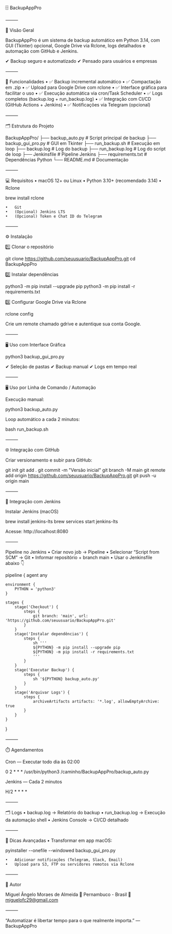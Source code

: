 🗄️ BackupAppPro


⸻

🚀 Visão Geral

BackupAppPro é um sistema de backup automático em Python 3.14, com GUI (Tkinter) opcional, Google Drive via Rclone, logs detalhados e automação com GitHub e Jenkins.

✔ Backup seguro e automatizado
✔ Pensado para usuários e empresas

⸻

🧩 Funcionalidades
	•	✅ Backup incremental automático
	•	✅ Compactação em .zip
	•	✅ Upload para Google Drive com rclone
	•	✅ Interface gráfica para facilitar o uso
	•	✅ Execução automática via cron/Task Scheduler
	•	✅ Logs completos (backup.log + run_backup.log)
	•	✅ Integração com CI/CD (GitHub Actions + Jenkins)
	•	✅ Notificações via Telegram (opcional)

⸻

🗂️ Estrutura do Projeto

BackupAppPro/
├── backup_auto.py          # Script principal de backup
├── backup_gui_pro.py       # GUI em Tkinter
├── run_backup.sh           # Execução em loop
├── backup.log              # Log do backup
├── run_backup.log          # Log do script de loop
├── Jenkinsfile             # Pipeline Jenkins
├── requirements.txt        # Dependências Python
└── README.md               # Documentação


⸻

💻 Requisitos
	•	macOS 12+ ou Linux
	•	Python 3.10+ (recomendado 3.14)
	•	Rclone

 brew install rclone


	•	Git
	•	(Opcional) Jenkins LTS
	•	(Opcional) Token e Chat ID do Telegram

⸻

⚙️ Instalação

1️⃣ Clonar o repositório

git clone https://github.com/seuusuario/BackupAppPro.git
cd BackupAppPro

2️⃣ Instalar dependências

python3 -m pip install --upgrade pip
python3 -m pip install -r requirements.txt

3️⃣ Configurar Google Drive via Rclone

rclone config

Crie um remote chamado gdrive e autentique sua conta Google.

⸻

🖥️ Uso com Interface Gráfica

python3 backup_gui_pro.py

✔ Seleção de pastas
✔ Backup manual
✔ Logs em tempo real

⸻

🖥️ Uso por Linha de Comando / Automação

Execução manual:

python3 backup_auto.py

Loop automático a cada 2 minutos:

bash run_backup.sh


⸻

🌐 Integração com GitHub

Criar versionamento e subir para GitHub:

git init
git add .
git commit -m "Versão inicial"
git branch -M main
git remote add origin https://github.com/seuusuario/BackupAppPro.git
git push -u origin main


⸻

🤖 Integração com Jenkins

Instalar Jenkins (macOS)

brew install jenkins-lts
brew services start jenkins-lts

Acesse: http://localhost:8080

⸻

Pipeline no Jenkins
	•	Criar novo job → Pipeline
	•	Selecionar “Script from SCM” → Git
	•	Informar repositório + branch main
	•	Usar o Jenkinsfile abaixo 👇

pipeline {
    agent any

    environment {
        PYTHON = 'python3'
    }

    stages {
        stage('Checkout') {
            steps {
                git branch: 'main', url: 'https://github.com/seuusuario/BackupAppPro.git'
            }
        }
        stage('Instalar dependências') {
            steps {
                sh '''
                ${PYTHON} -m pip install --upgrade pip
                ${PYTHON} -m pip install -r requirements.txt
                '''
            }
        }
        stage('Executar Backup') {
            steps {
                sh '${PYTHON} backup_auto.py'
            }
        }
        stage('Arquivar Logs') {
            steps {
                archiveArtifacts artifacts: '*.log', allowEmptyArchive: true
            }
        }
    }
}


⸻

⏱️ Agendamentos

Cron — Executar todo dia às 02:00

0 2 * * * /usr/bin/python3 /caminho/BackupAppPro/backup_auto.py

Jenkins — Cada 2 minutos

H/2 * * * *


⸻

🗂️ Logs
	•	backup.log → Relatório do backup
	•	run_backup.log → Execução da automação shell
	•	Jenkins Console → CI/CD detalhado

⸻

🧠 Dicas Avançadas
	•	Transformar em app macOS:

 pyinstaller --onefile --windowed backup_gui_pro.py


	•	Adicionar notificações (Telegram, Slack, Email)
	•	Upload para S3, FTP ou servidores remotos via Rclone

⸻

👤 Autor

Miguel Ângelo Moraes de Almeida
📌 Pernambuco - Brasil
📧 miguelofc29@gmail.com

⸻

“Automatizar é libertar tempo para o que realmente importa.”
— BackupAppPro
